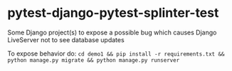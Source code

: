 # pytest-django-pytest-splinter-test
Some Django project(s) to expose a possible bug which causes Django LiveServer not to see database updates

To expose behavior do: `cd demo1 && pip install -r requirements.txt && python manage.py migrate && python manage.py runserver`